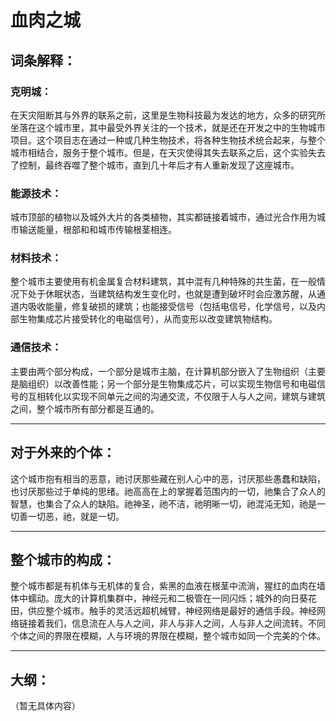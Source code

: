 # 血肉之城

## 词条解释：

### 克明城：

在天灾阻断其与外界的联系之前，这里是生物科技最为发达的地方，众多的研究所坐落在这个城市里，其中最受外界关注的一个技术，就是还在开发之中的生物城市项目。这个项目志在通过一种或几种生物技术，将各种生物技术统合起来，与整个城市相结合，服务于整个城市。但是，在天灾使得其失去联系之后，这个实验失去了控制，最终吞噬了整个城市，直到几十年后才有人重新发现了这座城市。

### 能源技术：

城市顶部的植物以及城外大片的各类植物，其实都链接着城市，通过光合作用为城市输送能量，根部和和城市传输根茎相连。

### 材料技术：

整个城市主要使用有机金属复合材料建筑，其中混有几种特殊的共生菌，在一般情况下处于休眠状态，当建筑结构发生变化时，也就是遭到破坏时会应激苏醒，从通道内吸收能量，修复破损的建筑；也能接受信号（包括电信号，化学信号，以及内部生物集成芯片接受转化的电磁信号），从而变形以改变建筑物结构。

### 通信技术：

主要由两个部分构成，一个部分是城市主脑，在计算机部分嵌入了生物组织（主要是脑组织）以改善性能；另一个部分是生物集成芯片，可以实现生物信号和电磁信号的互相转化以实现不同单元之间的沟通交流，不仅限于人与人之间，建筑与建筑之间，整个城市所有部分都是互通的。

---

## 对于外来的个体：

这个城市抱有相当的恶意，祂讨厌那些藏在别人心中的恶，讨厌那些愚蠢和缺陷，也讨厌那些过于单纯的思绪。祂高高在上的掌握着范围内的一切，祂集合了众人的智慧，也集合了众人的缺陷。祂神圣，祂不洁，祂明晰一切，祂混沌无知，祂是一切善一切恶，祂，就是一切。

---

## 整个城市的构成：

整个城市都是有机体与无机体的复合，紫黑的血液在根茎中流淌，猩红的血肉在墙体中蠕动。庞大的计算机集群中，神经元和二极管在一同闪烁；城外的向日葵花田，供应整个城市。触手的灵活远超机械臂，神经网络是最好的通信手段。神经网络链接着我们，信息流在人与人之间，非人与非人之间，人与非人之间流转。不同个体之间的界限在模糊，人与环境的界限在模糊，整个城市如同一个完美的个体。

---

## 大纲：

（暂无具体内容）
